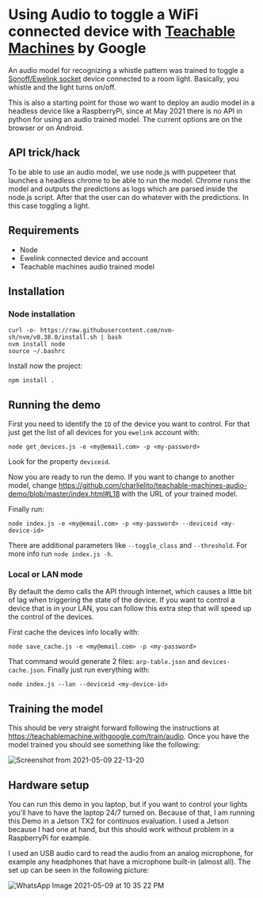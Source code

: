 # Using Audio to toggle a WiFi connected device with [Teachable Machines](https://teachablemachine.withgoogle.com/) by Google

An audio model for recognizing a whistle pattern was trained to toggle a [Sonoff/Ewelink socket](https://www.amazon.com/-/es/Slampher-Bombilla-inteligente-compatible-Assistant/dp/B07TRSYJGB) device connected to a room light. Basically, you whistle and the light turns on/off.

This is also a starting point for those wo want to deploy an audio model in a headless device like a RaspberryPi, since at May 2021 there is no API in python for using an audio trained model. The current options are on the browser or on Android.

## API trick/hack
To be able to use an audio model, we use node.js with puppeteer that launches a headless chrome to be able to run the model. Chrome runs the model and outputs the predictions as logs which are parsed inside the node.js script. After that the user can do whatever with the predictions. In this case toggling a light.

## Requirements
* Node
* Ewelink connected device and account
* Teachable machines audio trained model

## Installation

### Node installation

```
curl -o- https://raw.githubusercontent.com/nvm-sh/nvm/v0.38.0/install.sh | bash
nvm install node
source ~/.bashrc
```

Install now the project:
```
npm install .
```

## Running the demo
First you need to identify the `ID` of the device you want to control. For that just get the list of all devices for you `ewelink` account with:

```
node get_devices.js -e <my@email.com> -p <my-password>
```
Look for the property `deviceid`.

Now you are ready to run the demo. If you want to change to another model, change https://github.com/charlielito/teachable-machines-audio-demo/blob/master/index.html#L18 with the URL of your trained model.

Finally run:

```
node index.js -e <my@email.com> -p <my-password> --deviceid <my-device-id>
```

There are additional parameters like `--toggle_class` and `--threshold`. For more info run `node index.js -h`.

### Local or LAN mode
By default the demo calls the API through Internet, which causes a little bit of lag when triggering the state of the device. If you want to control a device that is in your LAN, you can follow this extra step that will speed up the control of the devices.

First cache the devices info locally with:
```
node save_cache.js -e <my@email.com> -p <my-password>
```

That command would generate 2 files: `arp-table.json` and `devices-cache.json`.
Finally just run everything with:

```
node index.js --lan --deviceid <my-device-id>
```

## Training the model
This should be very straight forward following the instructions at https://teachablemachine.withgoogle.com/train/audio.
Once you have the model trained you should see something like the following:

![Screenshot from 2021-05-09 22-13-20](https://user-images.githubusercontent.com/8033598/117601377-cf93d880-b113-11eb-9fbe-1565923d411f.png)

## Hardware setup

You can run this demo in you laptop, but if you want to control your lights you'll have to have the laptop 24/7 turned on. Because of that, I am running this Demo in a Jetson TX2 for continuos evaluation. I used a Jetson because I had one at hand, but this should work without problem in a RaspberryPi for example.

I used an USB audio card to read the audio from an analog microphone, for example any headphones that have a microphone built-in (almost all). The set up can be seen in the following picture:

![WhatsApp Image 2021-05-09 at 10 35 22 PM](https://user-images.githubusercontent.com/8033598/117602721-00294180-b117-11eb-83e2-65acb941f0d4.jpeg)